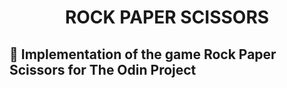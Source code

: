 <h1 align="center">
    ROCK PAPER SCISSORS
</h1>

## 🔨 Implementation of the game Rock Paper Scissors for The Odin Project
